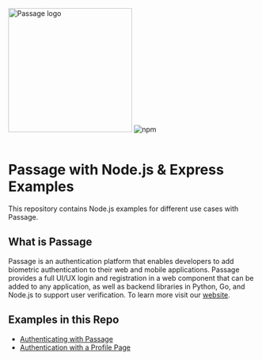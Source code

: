 <img src="https://storage.googleapis.com/passage-docs/passage-logo-gradient.svg" alt="Passage logo" style="width:250px;"/>

<img alt="npm" src="https://img.shields.io/npm/v/@passageidentity/passage-node?color=43BD15&label=@passageidentity/passage-node">
<br/><br/>

# Passage with Node.js & Express Examples

This repository contains Node.js examples for different use cases with Passage.

## What is Passage
Passage is an authentication platform that enables developers to add biometric authentication to their web and mobile applications. Passage provides a full UI/UX login and registration in a web component that can be added to any application, as well as backend libraries in Python, Go, and Node.js to support user verification. To learn more visit our [website](https://passage.id).

## Examples in this Repo
* [Authenticating with Passage](01-Login/)
* [Authentication with a Profile Page](02-Login-With-Profile/)
